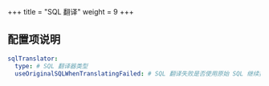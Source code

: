 +++
title = "SQL 翻译"
weight = 9
+++

## 配置项说明

```yaml
sqlTranslator:
  type: # SQL 翻译器类型
  useOriginalSQLWhenTranslatingFailed: # SQL 翻译失败是否使用原始 SQL 继续执行
```
